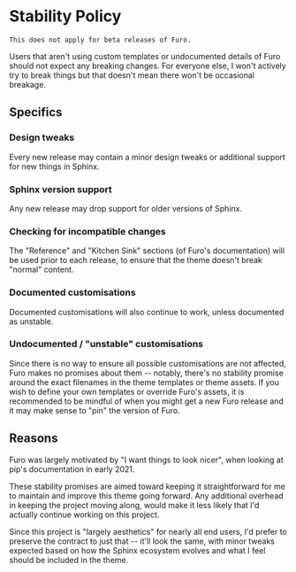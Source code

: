 # Stability Policy

```{note}
This does not apply for beta releases of Furo.
```

Users that aren't using custom templates or undocumented details of Furo should not expect any breaking changes. For everyone else, I won't actively try to break things but that doesn't mean there won't be occasional breakage.

## Specifics

### Design tweaks

Every new release may contain a minor design tweaks or additional support for new things in Sphinx.

### Sphinx version support

Any new release may drop support for older versions of Sphinx.

### Checking for incompatible changes

The "Reference" and "Kitchen Sink" sections (of Furo's documentation) will be used prior to each release, to ensure that the theme doesn't break "normal" content.

### Documented customisations

Documented customisations will also continue to work, unless documented as unstable.

### Undocumented / "unstable" customisations

Since there is no way to ensure all possible customisations are not affected, Furo makes no promises about them -- notably, there's no stability promise around the exact filenames in the theme templates or theme assets. If you wish to define your own templates or override Furo's assets, it is recommended to be mindful of when you might get a new Furo release and it may make sense to "pin" the version of Furo.

## Reasons

Furo was largely motivated by "I want things to look nicer", when looking at pip's documentation in early 2021.

These stability promises are aimed toward keeping it straightforward for me to maintain and improve this theme going forward. Any additional overhead in keeping the project moving along, would make it less likely that I'd actually continue working on this project.

Since this project is "largely aesthetics" for nearly all end users, I'd prefer to preserve the contract to just that -- it'll look the same, with minor tweaks expected based on how the Sphinx ecosystem evolves and what I feel should be included in the theme.
